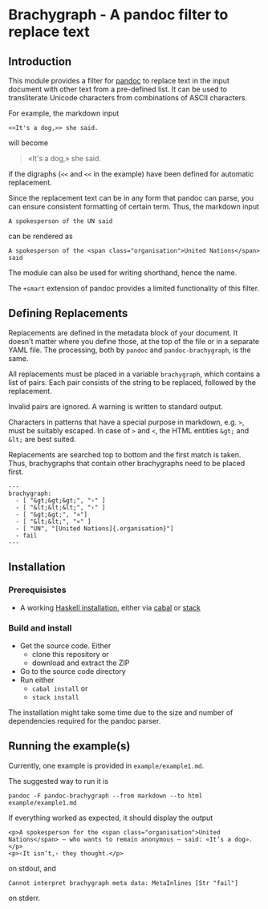 # Brachygraph - A pandoc filter to replace text

## Introduction

This module provides a filter for [pandoc](https://www.pandoc.org) to replace
text in the input document with other text from a pre-defined list. It can be
used to transliterate Unicode characters from combinations of ASCII characters.

For example, the markdown input

```
<<It's a dog,>> she said.
```

will become

>  «It's a dog,» she said.

if the digraphs (`<<` and `<<` in the example) have been defined for automatic
replacement.

Since the replacement text can be in any form that pandoc can parse, you can
ensure consistent formatting of certain term. Thus, the markdown input

```
A spokesperson of the UN said
```

can be rendered as

```
A spokesperson of the <span class="organisation">United Nations</span> said
```

The module can also be used for writing shorthand, hence the name.

The `+smart` extension of pandoc provides a limited functionality of this filter.

## Defining Replacements

Replacements are defined in the metadata block of your document. It doesn't
matter where you define those, at the top of the file or in a separate YAML
file. The processing, both by `pandoc` and `pandoc-brachygraph`, is the same.

All replacements must be placed in a variable `brachygraph`, which contains a
list of pairs. Each pair consists of the string to be replaced, followed by the
replacement.

Invalid pairs are ignored. A warning is written to standard output.

Characters in patterns that have a special purpose in markdown, e.g. `>`, must
be suitably escaped. In case of `>` and `<`, the HTML entities `&gt;` and
`&lt;` are best suited.

Replacements are searched top to bottom and the first match is taken. Thus,
brachygraphs that contain other brachygraphs need to be placed first.

```{=yaml}
---
brachygraph:
  - [ "&gt;&gt;&gt;", "›" ]
  - [ "&lt;&lt;&lt;", "‹" ]
  - [ "&gt;&gt;", "»"]
  - [ "&lt;&lt;", "«" ]
  - [ "UN", "[United Nations]{.organisation}"]
  - fail
---
```

## Installation

### Prerequisistes

* A working [Haskell installation](https://www.haskell.org/), either via
  [cabal](https://www.haskell.org/downloads/#platform) or
  [stack](https://www.haskell.org/downloads/#stack)

### Build and install

* Get the source code. Either
  * clone this repository or
  * download and extract the ZIP
* Go to the source code directory
* Run either
  * `cabal install` or
  * `stack install`

The installation might take some time due to the size and number of
dependencies required for the pandoc parser.

## Running the example(s)

Currently, one example is provided in `example/example1.md`.

The suggested way to run it is

```
pandoc -F pandoc-brachygraph --from markdown --to html example/example1.md
```

If everything worked as expected, it should display the output

```
<p>A spokesperson for the <span class="organisation">United Nations</span> — who wants to remain anonymous — said: «It’s a dog».</p>
<p>‹It isn’t,› they thought.</p>
```

on stdout, and

```
Cannot interpret brachygraph meta data: MetaInlines [Str "fail"]
```

on stderr.
